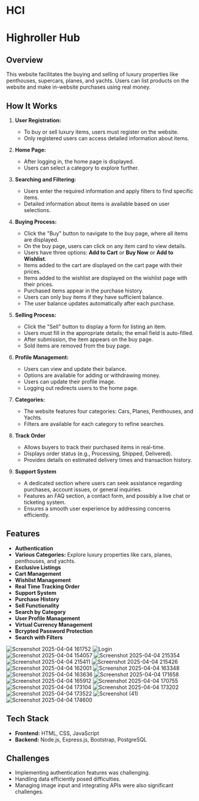 # HCI
# Highroller Hub

## Overview
This website facilitates the buying and selling of luxury properties like penthouses, supercars, planes, and yachts. Users can list products on the website and make in-website purchases using real money.

## How It Works
1. **User Registration:** 
   - To buy or sell luxury items, users must register on the website.
   - Only registered users can access detailed information about items.

2. **Home Page:**
   - After logging in, the home page is displayed.
   - Users can select a category to explore further.

3. **Searching and Filtering:**
   - Users enter the required information and apply filters to find specific items.
   - Detailed information about items is available based on user selections.

4. **Buying Process:**
   - Click the "Buy" button to navigate to the buy page, where all items are displayed.
   - On the buy page, users can click on any item card to view details.
   - Users have three options: **Add to Cart** or **Buy Now** or **Add to Wishlist**.
   - Items added to the cart are displayed on the cart page with their prices.
   - Items added to the wishlist are displayed on the wishlist page with their prices.
   - Purchased items appear in the purchase history.
   - Users can only buy items if they have sufficient balance.
   - The user balance updates automatically after each purchase.

5. **Selling Process:**

   - Click the "Sell" button to display a form for listing an item.
   - Users must fill in the appropriate details; the email field is auto-filled.
   - After submission, the item appears on the buy page.
   - Sold items are removed from the buy page.

6. **Profile Management:**
   - Users can view and update their balance.
   - Options are available for adding or withdrawing money.
   - Users can update their profile image.
   - Logging out redirects users to the home page.

7. **Categories:**
   - The website features four categories: Cars, Planes, Penthouses, and Yachts.
   - Filters are available for each category to refine searches.
  
8. **Track Order**
   - Allows buyers to track their purchased items in real-time.
   - Displays order status (e.g., Processing, Shipped, Delivered).
   - Provides details on estimated delivery times and transaction history.
     
9. **Support System**
   - A dedicated section where users can seek assistance regarding purchases, account issues, or general inquiries.
   - Features an FAQ section, a contact form, and possibly a live chat or ticketing system.
   - Ensures a smooth user experience by addressing concerns efficiently.

## Features
- **Authentication**
- **Various Categories:** Explore luxury properties like cars, planes, penthouses, and yachts.
- **Exclusive Listings**
- **Cart Management**
- **Wishlist Management**
- **Real Time Tracking Order**
- **Support System**
- **Purchase History**
- **Sell Functionality**
- **Search by Category**
- **User Profile Management**
- **Virtual Currency Management**
- **Bcrypted Password Protection**
- **Search with Filters**

![Screenshot 2025-04-04 161752](https://github.com/user-attachments/assets/05c4a314-1f26-4ebd-a634-60d2f5cc445f)
![Login](https://github.com/user-attachments/assets/c5394d05-1519-4f44-8cd0-67e98e545755)
![Screenshot 2025-04-04 154057](https://github.com/user-attachments/assets/e106b582-5b4a-433c-be28-d640d8e9fe7e)
![Screenshot 2025-04-04 215354](https://github.com/user-attachments/assets/58fe960a-f718-4241-87c7-2577eda7cc7c)
![Screenshot 2025-04-04 215411](https://github.com/user-attachments/assets/42d1eb22-c89c-4884-a227-8f10ee2704cb)
![Screenshot 2025-04-04 215426](https://github.com/user-attachments/assets/002f8bc8-4571-4041-a313-525885211de4)
![Screenshot 2025-04-04 162001](https://github.com/user-attachments/assets/3ba2646f-d248-4be0-a4f7-3d8535f52b99)
![Screenshot 2025-04-04 163348](https://github.com/user-attachments/assets/5f8b8630-e3e7-452f-9213-87a7ef30d731)
![Screenshot 2025-04-04 163636](https://github.com/user-attachments/assets/45ba37cf-503a-4382-bf31-e6ecf43a07b7)
![Screenshot 2025-04-04 171658](https://github.com/user-attachments/assets/b8470fab-4fda-4be3-a88b-d97c457cb963)
![Screenshot 2025-04-04 165912](https://github.com/user-attachments/assets/5a19f658-b274-4543-8be8-52cef48c8c77)
![Screenshot 2025-04-04 170755](https://github.com/user-attachments/assets/1d5d5080-46f7-4ee4-9eae-a46fe8619047)
![Screenshot 2025-04-04 173104](https://github.com/user-attachments/assets/a4b6ea8c-ec18-4d55-85d9-4d428454ec18)
![Screenshot 2025-04-04 173202](https://github.com/user-attachments/assets/d384eece-cae7-4a58-a979-3ac1c97bc377)
![Screenshot 2025-04-04 173522](https://github.com/user-attachments/assets/fe43260c-c346-4445-a304-6b18a908c089)
![Screenshot (41)](https://github.com/user-attachments/assets/1bac895a-e458-4790-ac90-a9ca7b5c6f5c)
![Screenshot 2025-04-04 174600](https://github.com/user-attachments/assets/d0debc1d-e3a6-48b4-a857-32bb89bd38f1)





## Tech Stack
- **Frontend:** HTML, CSS, JavaScript
- **Backend:** Node.js, Express.js, Bootstrap, PostgreSQL

## Challenges
- Implementing authentication features was challenging.
- Handling data efficiently posed difficulties.
- Managing image input and integrating APIs were also significant challenges.


